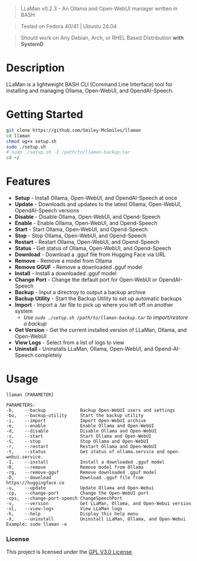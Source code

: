 > LLaMan v0.2.3 - An Ollama and Open-WebUI manager written in BASH

> Tested on Fedora 40/41 | Ubuntu 24.04

> Should work on Any Debian, Arch, or RHEL Based Distribution **with SystemD**

# Description

LLaMan is a lightweight BASH CLI (Command Line Interface) tool for installing and managing Ollama, Open-WebUI, and OpendAI-Speech.

# Getting Started

```sh
git clone https://github.com/Smiley-McSmiles/llaman
cd llaman
chmod ug+x setup.sh
sudo ./setup.sh
# sudo ./setup.sh -I /path/to/llaman-backup.tar
cd ~/
```

# Features

* **Setup** - Install Ollama, Open-WebUI, and OpendAI-Speech at once
* **Update** - Downloads and updates to the latest Ollama, Open-WebUI, OpendAI-Speech versions
* **Disable** - Disable Ollama, Open-WebUI, and Opend-Speech
* **Enable** - Enable Ollama, Open-WebUI, and Opend-Speech
* **Start** - Start Ollama, Open-WebUI, and Opend-Speech
* **Stop** - Stop Ollama, Open-WebUI, and Opend-Speech
* **Restart** - Restart Ollama, Open-WebUI, and Opend-Speech
* **Status** - Get status of Ollama, Open-WebUI, and Opend-Speech
* **Download** - Download a .gguf file from Hugging Face via URL
* **Remove** - Remove a model from Ollama
* **Remove GGUF** - Remove a downloaded .gguf model
* **Install** - Install a downloaded .gguf model
* **Change Port** - Change the default port for Open-WebUI or OpendAI-Speech
* **Backup** - Input a directroy to output a backup archive
* **Backup Utility** - Start the Backup Utility to set up automatic backups
* **Import** - Import a .tar file to pick up where you left off on another system
  - _Use `sudo ./setup.sh /path/to/llaman-backup.tar` to import/restore a backup_
* **Get Version** - Get the current installed version of LLaMan, Ollama, and Open-WebUI
* **View Logs** - Select from a list of logs to view
* **Uninstall** - Uninstalls LLaMan, Ollama, Open-WebUI, and Opend-AI-Speech completely

# Usage
```
llaman [PARAMETER]

PARAMETERS:
-b,    --backup             Backup Open-WebUI users and settings
-bu,   --backup-utility     Start the backup utility
-i,    --import             Import Open-WebUI archive
-e,    --enable             Enable Ollama and Open-WebUI
-d,    --disable            Disable Ollama and Open-WebUI
-s,    --start              Start Ollama and Open-WebUI
-S,    --stop               Stop Ollama and Open-WebUI
-r,    --restart            Restart Ollama and Open-WebUI
-t,    --status             Get status of ollama.service and open-webui.service.
-I,    --install            Install a downloaded .gguf model
-R,    --remove             Remove model from Ollama
-rg,   --remove-gguf        Remove downloaded .gguf model
-D,    --download           Download .gguf file from https://huggingface.co
-u,    --update             Update Ollama and Open-Webui
-cp,   --change-port        Change the Open-WebUI port
-cps,  --change-port-speech ChangeSpeechPort
-v,    --version            Get LLaMan, Ollama, and Open-Webui version
-vl,   --view-logs          View LLaMan logs
-h,    --help               Display this help menu
-X,    --uninstall          Uninstall LLaMan, Ollama, and Open-Webui
Example: sudo llaman -e
```

### License
   This project is licensed under the [GPL V3.0 License](https://github.com/Smiley-McSmiles/llaman/blob/main/LICENSE).

